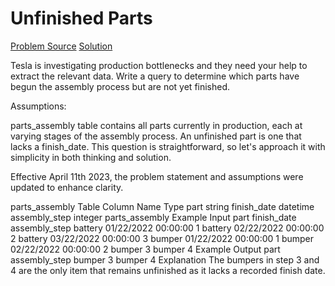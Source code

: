# Unfinished Parts

[Problem Source](https://datalemur.com/questions/tesla-unfinished-parts)
[Solution](solutions/022_unfinished_parts.sql)

Tesla is investigating production bottlenecks and they need your help to extract the relevant data. Write a query to determine which parts have begun the assembly process but are not yet finished.

Assumptions:

parts_assembly table contains all parts currently in production, each at varying stages of the assembly process.
An unfinished part is one that lacks a finish_date.
This question is straightforward, so let's approach it with simplicity in both thinking and solution.

Effective April 11th 2023, the problem statement and assumptions were updated to enhance clarity.

parts_assembly Table
Column Name Type
part string
finish_date datetime
assembly_step integer
parts_assembly Example Input
part finish_date assembly_step
battery 01/22/2022 00:00:00 1
battery 02/22/2022 00:00:00 2
battery 03/22/2022 00:00:00 3
bumper 01/22/2022 00:00:00 1
bumper 02/22/2022 00:00:00 2
bumper 3
bumper 4
Example Output
part assembly_step
bumper 3
bumper 4
Explanation
The bumpers in step 3 and 4 are the only item that remains unfinished as it lacks a recorded finish date.
